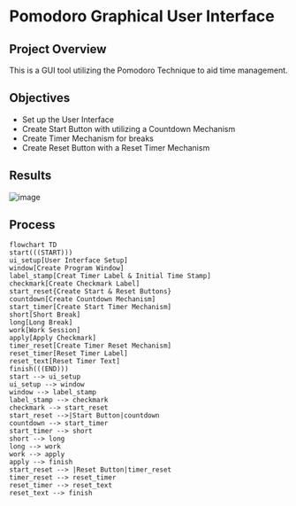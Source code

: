 # Pomodoro Graphical User Interface


## Project Overview
This is a GUI tool utilizing the Pomodoro Technique to aid time management.

## Objectives
- Set up the User Interface
- Create Start Button with utilizing a Countdown Mechanism
- Create Timer Mechanism for breaks
- Create Reset Button with a Reset Timer Mechanism 

## Results
![image](https://github.com/frantzalexander/pomodoro_gui/assets/128331579/a187127d-a41e-48d0-98c0-95262797deec)


## Process

```mermaid
flowchart TD
start(((START)))
ui_setup[User Interface Setup]
window[Create Program Window]
label_stamp[Creat Timer Label & Initial Time Stamp]
checkmark[Create Checkmark Label]
start_reset{Create Start & Reset Buttons}
countdown[Create Countdown Mechanism]
start_timer[Create Start Timer Mechanism]
short[Short Break]
long[Long Break]
work[Work Session]
apply[Apply Checkmark]
timer_reset[Create Timer Reset Mechanism]
reset_timer[Reset Timer Label]
reset_text[Reset Timer Text]
finish(((END)))
start --> ui_setup
ui_setup --> window
window --> label_stamp
label_stamp --> checkmark
checkmark --> start_reset
start_reset -->|Start Button|countdown
countdown --> start_timer
start_timer --> short
short --> long
long --> work
work --> apply
apply --> finish
start_reset --> |Reset Button|timer_reset
timer_reset --> reset_timer
reset_timer --> reset_text
reset_text --> finish
